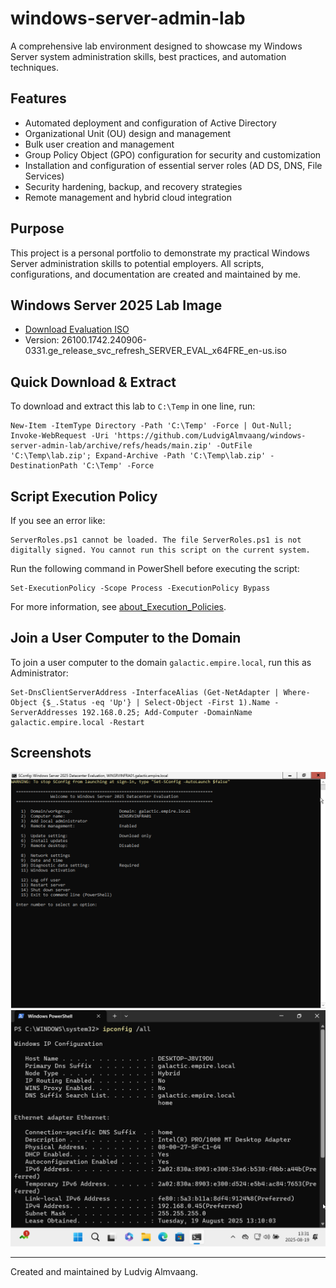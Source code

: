 # windows-server-admin-lab

A comprehensive lab environment designed to showcase my Windows Server system administration skills, best practices, and automation techniques.

## Features
- Automated deployment and configuration of Active Directory
- Organizational Unit (OU) design and management
- Bulk user creation and management
- Group Policy Object (GPO) configuration for security and customization
- Installation and configuration of essential server roles (AD DS, DNS, File Services)
- Security hardening, backup, and recovery strategies
- Remote management and hybrid cloud integration

## Purpose
This project is a personal portfolio to demonstrate my practical Windows Server administration skills to potential employers. All scripts, configurations, and documentation are created and maintained by me.

## Windows Server 2025 Lab Image
- [Download Evaluation ISO](https://go.microsoft.com/fwlink/?linkid=2293312&clcid=0x409&culture=en-us&country=us)
- Version: 26100.1742.240906-0331.ge_release_svc_refresh_SERVER_EVAL_x64FRE_en-us.iso

## Quick Download & Extract
To download and extract this lab to `C:\Temp` in one line, run:
```
New-Item -ItemType Directory -Path 'C:\Temp' -Force | Out-Null; Invoke-WebRequest -Uri 'https://github.com/LudvigAlmvaang/windows-server-admin-lab/archive/refs/heads/main.zip' -OutFile 'C:\Temp\lab.zip'; Expand-Archive -Path 'C:\Temp\lab.zip' -DestinationPath 'C:\Temp' -Force
```

## Script Execution Policy
If you see an error like:

```
ServerRoles.ps1 cannot be loaded. The file ServerRoles.ps1 is not digitally signed. You cannot run this script on the current system.
```

Run the following command in PowerShell before executing the script:

```
Set-ExecutionPolicy -Scope Process -ExecutionPolicy Bypass
```

For more information, see [about_Execution_Policies](https://go.microsoft.com/fwlink/?LinkID=135170).

## Join a User Computer to the Domain
To join a user computer to the domain `galactic.empire.local`, run this as Administrator:
```
Set-DnsClientServerAddress -InterfaceAlias (Get-NetAdapter | Where-Object {$_.Status -eq 'Up'} | Select-Object -First 1).Name -ServerAddresses 192.168.0.25; Add-Computer -DomainName galactic.empire.local -Restart
```

## Screenshots

![Running Server](Docs/Screenshots/running_server.png)
![Domain Joined Computer](Docs/Screenshots/domain_joined_computer.png)

---
Created and maintained by Ludvig Almvaang.
